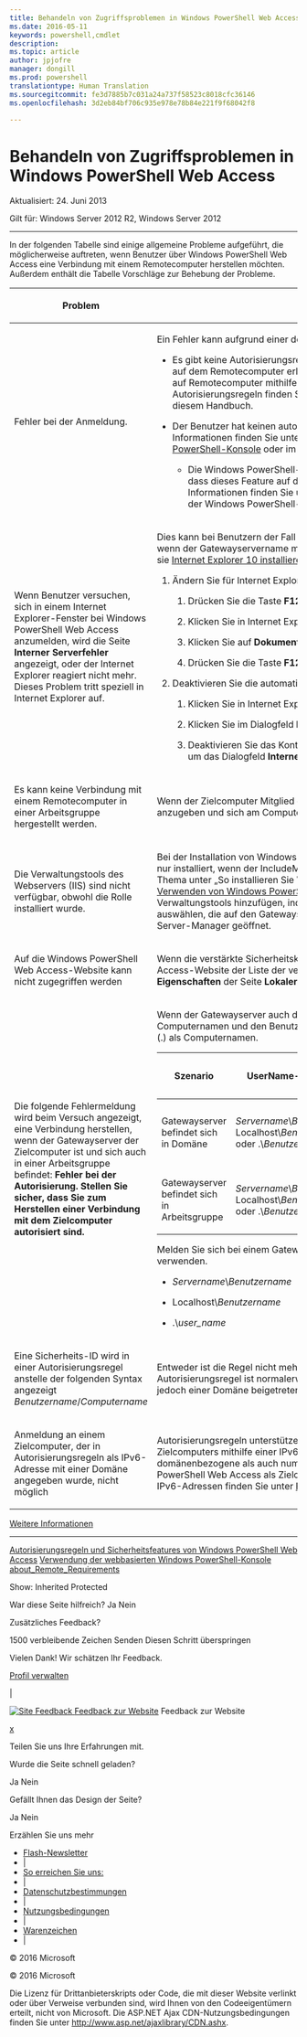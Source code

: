 ```yaml
---
title: Behandeln von Zugriffsproblemen in Windows PowerShell Web Access
ms.date: 2016-05-11
keywords: powershell,cmdlet
description: 
ms.topic: article
author: jpjofre
manager: dongill
ms.prod: powershell
translationtype: Human Translation
ms.sourcegitcommit: fe3d7885b7c031a24a737f58523c8018cfc36146
ms.openlocfilehash: 3d2eb84bf706c935e978e78b84e221f9f68042f8

---
```


#  Behandeln von Zugriffsproblemen in Windows PowerShell Web Access

Aktualisiert: 24. Juni 2013

Gilt für: Windows Server 2012 R2, Windows Server 2012

<a href="" id="BKMK_trouble"></a>

------------------------------------------------------------------------

In der folgenden Tabelle sind einige allgemeine Probleme aufgeführt, die möglicherweise auftreten, wenn Benutzer über Windows PowerShell Web Access eine Verbindung mit einem Remotecomputer herstellen möchten. Außerdem enthält die Tabelle Vorschläge zur Behebung der Probleme.

<table>
<colgroup>
<col width="50%" />
<col width="50%" />
</colgroup>
<thead>
<tr class="header">
<th><p>Problem</p></th>
<th><p>Mögliche Ursache und Lösung</p></th>
</tr>
</thead>
<tbody>
<tr class="odd">
<td><p>Fehler bei der Anmeldung.</p></td>
<td><p>Ein Fehler kann aufgrund einer der folgenden Bedingungen auftreten.</p>
<ul>
<li><p>Es gibt keine Autorisierungsregel, die dem Benutzer den Zugriff auf den Computer oder eine bestimmte Sitzungskonfiguration auf dem Remotecomputer erlaubt. Die Windows PowerShell Web Access-Sicherheit ist restriktiv. Benutzern muss der Zugriff auf Remotecomputer mithilfe von Autorisierungsregeln explizit gewährt werden. Weitere Informationen zum Erstellen von Autorisierungsregeln finden Sie unter <a href="https://technet.microsoft.com/en-us/library/dn282394(v=ws.11).aspx">Autorisierungsregeln und Sicherheitsfeatures von Windows PowerShell Web Access</a> in diesem Handbuch.</p></li>
<li><p>Der Benutzer hat keinen autorisierten Zugriff auf den Zielcomputer. Dies wird durch Zugriffssteuerungslisten bestimmt. Weitere Informationen finden Sie unter „Anmelden bei Windows PowerShell Web Access“ in <a href="https://technet.microsoft.com/en-us/library/hh831417(v=ws.11).aspx">Verwenden der webbasierten Windows PowerShell-Konsole</a> oder im <a href="https://msdn.microsoft.com/library/windows/desktop/ee706585.aspx">Windows PowerShell-Teamblog</a>.</p>
<ul>
<li><p>Die Windows PowerShell-Remoteverwaltung ist auf dem Zielcomputer möglicherweise nicht aktiviert. Stellen Sie sicher, dass dieses Feature auf dem Computer aktiviert ist, mit dem der Benutzer eine Verbindung herstellen möchte. Weitere Informationen finden Sie unter „So konfigurieren Sie den Computer für Remoting“ im Abschnitt <a href="https://technet.microsoft.com/library/dd315349.aspx">about_Remote_Requirements</a> der Windows PowerShell-Hilfethemen.</p></li>
</ul></li>
</ul></td>
</tr>
<tr class="even">
<td><p>Wenn Benutzer versuchen, sich in einem Internet Explorer-Fenster bei Windows PowerShell Web Access anzumelden, wird die Seite <strong>Interner Serverfehler</strong> angezeigt, oder der Internet Explorer reagiert nicht mehr. Dieses Problem tritt speziell in Internet Explorer auf.</p></td>
<td><p>Dies kann bei Benutzern der Fall sein, die sich mit einem Domänennamen angemeldet haben, der chinesische Zeichen enthält, oder wenn der Gatewayservername mindestens ein chinesisches Zeichen aufweist. Benutzer können dieses Problem umgehen, indem sie <a href="http://ie.microsoft.com/testdrive/info/downloads/Default.html">Internet Explorer 10 installieren und ausführen</a> und dann die folgenden Schritte ausführen.</p>
<ol>
<li><p>Ändern Sie für Internet Explorer die Einstellung <strong>Dokumentmodus</strong> in <strong>IE10-Standards</strong>.</p>
<ol>
<li><p>Drücken Sie die Taste <strong>F12</strong>, um die Konsole mit den Entwicklertools zu öffnen.</p></li>
<li><p>Klicken Sie in Internet Explorer 10 auf <strong>Browsermodus</strong>, und wählen Sie die Option <strong>Internet Explorer 10</strong> aus.</p></li>
<li><p>Klicken Sie auf <strong>Dokumentmodus</strong> und dann auf <strong>IE10-Standards</strong>.</p></li>
<li><p>Drücken Sie die Taste <strong>F12</strong> erneut, um die Konsole mit den Entwicklertools zu schließen.</p></li>
</ol></li>
<li><p>Deaktivieren Sie die automatische Proxykonfiguration.</p>
<ol>
<li><p>Klicken Sie in Internet Explorer 10 auf <strong>Extras</strong> und dann auf <strong>Internetoptionen</strong>.</p></li>
<li><p>Klicken Sie im Dialogfeld <strong>Internetoptionen</strong> auf der Registerkarte <strong>Verbindungen</strong> auf <strong>LAN-Einstellungen</strong>.</p></li>
<li><p>Deaktivieren Sie das Kontrollkästchen <strong>Automatische Suche der Einstellungen</strong>. Klicken Sie auf <strong>OK</strong> und dann erneut auf <strong>OK</strong>, um das Dialogfeld <strong>Internetoptionen</strong> zu schließen.</p></li>
</ol></li>
</ol></td>
</tr>
<tr class="odd">
<td><p>Es kann keine Verbindung mit einem Remotecomputer in einer Arbeitsgruppe hergestellt werden.</p></td>
<td><p>Wenn der Zielcomputer Mitglied einer Arbeitsgruppe ist, können Sie die folgende Syntax verwenden, um Ihren Benutzernamen anzugeben und sich am Computer anzumelden: &lt;<em>Name der Arbeitsgruppe</em>&gt;\&lt;<em>Benutzername</em>&gt;</p></td>
</tr>
<tr class="even">
<td><p>Die Verwaltungstools des Webservers (IIS) sind nicht verfügbar, obwohl die Rolle installiert wurde.</p></td>
<td><p>Bei der Installation von Windows PowerShell Web Access mit dem <span class="code">Install-WindowsFeature</span>-Cmdlet werden die Verwaltungstools nur installiert, wenn der <span class="code">IncludeManagementTools</span>-Parameter zum Cmdlet hinzugefügt wird. Ein Beispiel finden Sie in diesem Thema unter „So installieren Sie Windows PowerShell Web Access mithilfe von Windows PowerShell-Cmdlets“ in <a href="https://technet.microsoft.com/en-us/library/hh831611(v=ws.11).aspx">Installieren und Verwenden von Windows PowerShell Web Access</a>. Sie können die IIS-Manager-Konsole und andere benötigte IIS-Verwaltungstools hinzufügen, indem Sie die Tools in einer Sitzung des Assistenten zum Hinzufügen von Rollen und Features auswählen, die auf den Gatewayserver ausgerichtet ist. Der Assistent zum Hinzufügen von Rollen und Features wird über den Server-Manager geöffnet.</p></td>
</tr>
<tr class="odd">
<td><p>Auf die Windows PowerShell Web Access-Website kann nicht zugegriffen werden</p></td>
<td><p>Wenn die verstärkte Sicherheitskonfiguration in Internet Explorer (IE ESC) aktiviert ist, können Sie die Windows PowerShell Web Access-Website der Liste der vertrauenswürdigen Websites hinzufügen oder IE ESC deaktivieren. Sie können IE ESC auf der Kachel <strong>Eigenschaften</strong> der Seite <strong>Lokaler Server</strong> im Server-Manager deaktivieren.</p></td>
</tr>
<tr class="even">
<td><p>Die folgende Fehlermeldung wird beim Versuch angezeigt, eine Verbindung herstellen, wenn der Gatewayserver der Zielcomputer ist und sich auch in einer Arbeitsgruppe befindet: <strong>Fehler bei der Autorisierung. Stellen Sie sicher, dass Sie zum Herstellen einer Verbindung mit dem Zielcomputer autorisiert sind.</strong></p></td>
<td><p>Wenn der Gatewayserver auch der Zielserver ist und sich in einer Arbeitsgruppe befindet, geben Sie den Benutzernamen, den Computernamen und den Benutzergruppennamen wie in der folgenden Tabelle dargestellt an. Verwenden Sie nicht nur einen Punkt (.) als Computernamen.</p>
<div>
<table>
<colgroup>
<col width="20%" />
<col width="20%" />
<col width="20%" />
<col width="20%" />
<col width="20%" />
</colgroup>
<thead>
<tr class="header">
<th><p>Szenario</p></th>
<th><p>UserName-Parameter</p></th>
<th><p>UserGroup-Parameter</p></th>
<th><p>ComputerName-Parameter</p></th>
<th><p>ComputerGroup-Parameter</p></th>
</tr>
</thead>
<tbody>
<tr class="odd">
<td><p>Gatewayserver befindet sich in Domäne</p></td>
<td><p><em>Servername</em>\<em>Benutzername</em>, Localhost\<em>Benutzername</em> oder .\<em>Benutzername</em></p></td>
<td><p><em>Servername</em>\<em>Benutzergruppe</em>, Localhost\<em>Benutzergruppe</em> oder .\<em>Benutzergruppe</em></p></td>
<td><p>Vollqualifizierter Name des Gatewayservers oder Localhost</p></td>
<td><p><em>Servername</em>\<em>Computergruppe</em>, Localhost\<em>Computergruppe</em> oder .\<em>Computergruppe</em></p></td>
</tr>
<tr class="even">
<td><p>Gatewayserver befindet sich in Arbeitsgruppe</p></td>
<td><p><em>Servername</em>\<em>Benutzername</em>, Localhost\<em>Benutzername</em> oder .\<em>Benutzername</em></p></td>
<td><p><em>Servername</em>\<em>Benutzergruppe</em>, Localhost\<em>Benutzergruppe</em> oder .\<em>Benutzergruppe</em></p></td>
<td><p>Servername</p></td>
<td><p><em>Servername</em>\<em>Computergruppe</em>, Localhost\<em>Computergruppe</em> oder .\<em>Computergruppe</em></p></td>
</tr>
</tbody>
</table>
</div>
<p>Melden Sie sich bei einem Gatewayserver als Zielcomputer an, indem Sie Anmeldeinformationen in einem der folgenden Formate verwenden.</p>
<ul>
<li><p><em>Servername</em>\<em>Benutzername</em></p></li>
<li><p>Localhost\<em>Benutzername</em></p></li>
<li><p>.\<em>user_name</em></p></li>
</ul></td>
</tr>
<tr class="odd">
<td><p>Eine Sicherheits-ID wird in einer Autorisierungsregel anstelle der folgenden Syntax angezeigt <em>Benutzername</em>/<em>Computername</em> </p></td>
<td><p>Entweder ist die Regel nicht mehr gültig, oder bei der Active Directory-Domänendienste-Abfrage ist ein Fehler aufgetreten. Eine Autorisierungsregel ist normalerweise nicht in Fällen gültig, in denen der Gatewayserver zuerst einer Arbeitsgruppe angehörte, dann jedoch einer Domäne beigetreten ist.</p></td>
</tr>
<tr class="even">
<td><p>Anmeldung an einem Zielcomputer, der in Autorisierungsregeln als IPv6-Adresse mit einer Domäne angegeben wurde, nicht möglich</p></td>
<td><p>Autorisierungsregeln unterstützen keine IPv6-Adresse in Form eines Domänennamens. Verwenden Sie zum Angeben eines Zielcomputers mithilfe einer IPv6-Adresse die ursprüngliche IPv6-Adresse (mit Doppelpunkten) in der Autorisierungsregel. Sowohl domänenbezogene als auch numerische IPv6-Adressen (mit Doppelpunkten) werden auf der Anmeldeseite von Windows PowerShell Web Access als Zielcomputername unterstützt. Dies gilt jedoch nicht für Autorisierungsregeln. Weitere Informationen zu IPv6-Adressen finden Sie unter <a href="https://technet.microsoft.com/library/cc781672.aspx">Funktionsweise von IPv6</a>.</p></td>
</tr>
</tbody>
</table>

<a href="javascript:void(0)" class="LW_CollapsibleArea_TitleAhref" title="Collapse"><span class="cl_CollapsibleArea_expanding LW_CollapsibleArea_Img"></span><span class="LW_CollapsibleArea_Title">Weitere Informationen</span></a>
<a href="/en-us/library/dn282395(v=ws.11).aspx#Anchor_1" class="LW_CollapsibleArea_Anchor_Img" title="Right-click to copy and share the link for this section"></a>

------------------------------------------------------------------------

[Autorisierungsregeln und Sicherheitsfeatures von Windows PowerShell Web Access](https://technet.microsoft.com/en-us/library/dn282394(v=ws.11).aspx)
[Verwendung der webbasierten Windows PowerShell-Konsole](https://technet.microsoft.com/en-us/library/hh831417(v=ws.11).aspx)
[about_Remote_Requirements](https://technet.microsoft.com/library/dd315349.aspx)

<span>Show:</span> Inherited Protected

<span class="stdr-votetitle">War diese Seite hilfreich?</span>
Ja Nein

Zusätzliches Feedback?

<span class="stdr-count"><span class="stdr-charcnt">1500</span> verbleibende Zeichen</span> Senden Diesen Schritt überspringen

<span class="stdr-thankyou">Vielen Dank!</span> <span class="stdr-appreciate">Wir schätzen Ihr Feedback.</span>

[Profil verwalten](https://social.technet.microsoft.com/profile)

|

<a href="javascript:void(0)" id="SiteFeedbackLinkOpener"><span id="FeedbackButton" class="FeedbackButton clip20x21"> <img src="https://i-technet.sec.s-msft.com/Areas/Epx/Content/Images/ImageSprite.png?v=635975720914499532" alt="Site Feedback" id="feedBackImg" class="cl_footer_feedback_icon" /> </span> Feedback zur Website</a> Feedback zur Website

<a href="javascript:void(0)" id="SiteFeedbackLinkCloser">x</a>

Teilen Sie uns Ihre Erfahrungen mit.

Wurde die Seite schnell geladen?

<span> Ja<span> </span></span> <span> Nein<span> </span></span>

Gefällt Ihnen das Design der Seite?

<span> Ja<span> </span></span> <span> Nein<span> </span></span>

Erzählen Sie uns mehr

-   [Flash-Newsletter](https://technet.microsoft.com/cc543196.aspx)
-   |
-   [So erreichen Sie uns:](https://technet.microsoft.com/cc512759.aspx)
-   |
-   [Datenschutzbestimmungen](https://privacy.microsoft.com/privacystatement)
-   |
-   [Nutzungsbedingungen](https://technet.microsoft.com/cc300389.aspx)
-   |
-   [Warenzeichen](https://www.microsoft.com/en-us/legal/intellectualproperty/Trademarks/)
-   |

© 2016 Microsoft

© 2016 Microsoft

Die Lizenz für Drittanbieterskripts oder Code, die mit dieser Website verlinkt oder über Verweise verbunden sind, wird Ihnen von den Codeeigentümern erteilt, nicht von Microsoft. Die ASP.NET Ajax CDN-Nutzungsbedingungen finden Sie unter http://www.asp.net/ajaxlibrary/CDN.ashx.
<img src="https://m.webtrends.com/dcsjwb9vb00000c932fd0rjc7_5p3t/njs.gif?dcsuri=/nojavascript&amp;WT.js=No" alt="DCSIMG" id="Img1" width="1" height="1" />




<!--HONumber=Oct16_HO1-->


